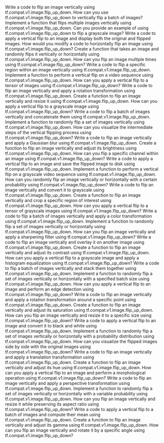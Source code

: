 Write a code to flip an image vertically using tf.compat.v1.image.flip_up_down.
How can you use tf.compat.v1.image.flip_up_down to vertically flip a batch of images?
Implement a function that flips multiple images vertically using tf.compat.v1.image.flip_up_down.
Can you provide an example of using tf.compat.v1.image.flip_up_down to flip a grayscale image?
Write a code to apply a vertical flip to an image and display both the original and flipped images.
How would you modify a code to horizontally flip an image using tf.compat.v1.image.flip_up_down?
Create a function that takes an image and randomly flips it vertically or horizontally using tf.compat.v1.image.flip_up_down.
How can you flip an image multiple times using tf.compat.v1.image.flip_up_down?
Write a code to flip a specific region within an image vertically using tf.compat.v1.image.flip_up_down.
Implement a function to perform a vertical flip on a video sequence using tf.compat.v1.image.flip_up_down.
How can you apply a vertical flip to a tensor of images using tf.compat.v1.image.flip_up_down?
Write a code to flip an image vertically and apply a rotation transformation using tf.compat.v1.image.flip_up_down.
Create a function to flip an image vertically and resize it using tf.compat.v1.image.flip_up_down.
How can you apply a vertical flip to a grayscale image using tf.compat.v1.image.flip_up_down?
Write a code to flip a batch of images vertically and concatenate them using tf.compat.v1.image.flip_up_down.
Implement a function to randomly flip a set of images vertically using tf.compat.v1.image.flip_up_down.
How can you visualize the intermediate steps of the vertical flipping process using tf.compat.v1.image.flip_up_down?
Write a code to flip an image vertically and apply a Gaussian blur using tf.compat.v1.image.flip_up_down.
Create a function to flip an image vertically and adjust its brightness using tf.compat.v1.image.flip_up_down.
How can you flip a specific channel within an image using tf.compat.v1.image.flip_up_down?
Write a code to apply a vertical flip to an image and save the flipped image to disk using tf.compat.v1.image.flip_up_down.
Implement a function to perform a vertical flip on a grayscale video sequence using tf.compat.v1.image.flip_up_down.
How can you randomly flip an image vertically or horizontally with a certain probability using tf.compat.v1.image.flip_up_down?
Write a code to flip an image vertically and convert it to grayscale using tf.compat.v1.image.flip_up_down.
Create a function to flip an image vertically and crop a specific region of interest using tf.compat.v1.image.flip_up_down.
How can you apply a vertical flip to a tensor of grayscale images using tf.compat.v1.image.flip_up_down?
Write a code to flip a batch of images vertically and apply a color transformation using tf.compat.v1.image.flip_up_down.
Implement a function to randomly flip a set of images vertically or horizontally using tf.compat.v1.image.flip_up_down.
How can you flip an image vertically and apply a sharpening filter using tf.compat.v1.image.flip_up_down?
Write a code to flip an image vertically and overlay it on another image using tf.compat.v1.image.flip_up_down.
Create a function to flip an image vertically and adjust its contrast using tf.compat.v1.image.flip_up_down.
How can you apply a vertical flip to a grayscale image and apply a histogram equalization using tf.compat.v1.image.flip_up_down?
Write a code to flip a batch of images vertically and stack them together using tf.compat.v1.image.flip_up_down.
Implement a function to randomly flip a set of images vertically or horizontally with a specified batch size using tf.compat.v1.image.flip_up_down.
How can you apply a vertical flip to an image and perform an edge detection using tf.compat.v1.image.flip_up_down?
Write a code to flip an image vertically and apply a rotation transformation around a specific point using tf.compat.v1.image.flip_up_down.
Create a function to flip an image vertically and adjust its saturation using tf.compat.v1.image.flip_up_down.
How can you flip an image vertically and resize it to a specific size using tf.compat.v1.image.flip_up_down?
Write a code to apply a vertical flip to an image and convert it to black and white using tf.compat.v1.image.flip_up_down.
Implement a function to randomly flip a set of images vertically or horizontally with a probability distribution using tf.compat.v1.image.flip_up_down.
How can you visualize the flipped images side by side with the original images using tf.compat.v1.image.flip_up_down?
Write a code to flip an image vertically and apply a translation transformation using tf.compat.v1.image.flip_up_down.
Create a function to flip an image vertically and adjust its hue using tf.compat.v1.image.flip_up_down.
How can you apply a vertical flip to an image and perform a morphological operation using tf.compat.v1.image.flip_up_down?
Write a code to flip an image vertically and apply a perspective transformation using tf.compat.v1.image.flip_up_down.
Implement a function to randomly flip a set of images vertically or horizontally with a variable probability using tf.compat.v1.image.flip_up_down.
How can you flip an image vertically and resize it while preserving its aspect ratio using tf.compat.v1.image.flip_up_down?
Write a code to apply a vertical flip to a batch of images and compute their mean using tf.compat.v1.image.flip_up_down.
Create a function to flip an image vertically and adjust its gamma using tf.compat.v1.image.flip_up_down.
How can you flip an image vertically and rotate it by a specific angle using tf.compat.v1.image.flip_up_down?